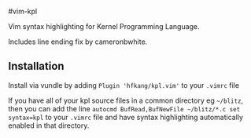 #vim-kpl

Vim syntax highlighting for Kernel Programming Language. 

Includes line ending fix by cameronbwhite. 

## Installation
Install via vundle by adding `Plugin 'hfkang/kpl.vim'` to your `.vimrc` file

If you have all of your kpl source files in a common directory eg `~/blitz`, then 
you can add the line `autocmd BufRead,BufNewFile ~/blitz/*.c set syntax=kpl` to your 
`.vimrc` file and have syntax highlighting automatically enabled in that directory. 

